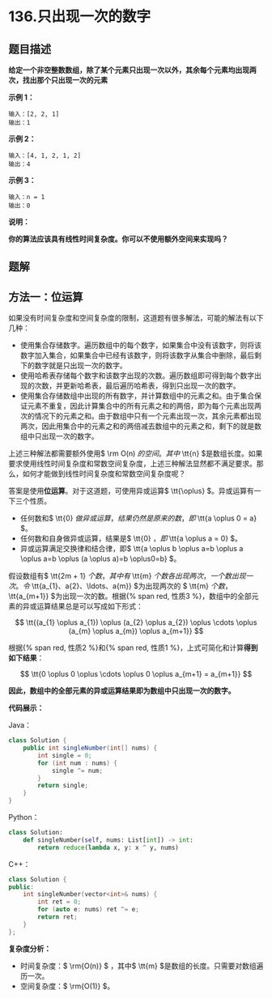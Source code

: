 # 136.只出现一次的数字




## 题目描述

**给定一个非空整数数组，除了某个元素只出现一次以外，其余每个元素均出现两次，找出那个只出现一次的元素**



**示例 1：**

```
输入：[2, 2, 1]
输出：1
```

**示例 2：**

```
输入：[4, 1, 2, 1, 2]
输出：4
```

**示例 3：**

```
输入：n = 1
输出：0
```

**说明：**

**你的算法应该具有线性时间复杂度。你可以不使用额外空间来实现吗？**



## 题解

## 方法一：位运算

如果没有时间复杂度和空间复杂度的限制，这道题有很多解法，可能的解法有以下几种：

- 使用集合存储数字。遍历数组中的每个数字，如果集合中没有该数字，则将该数字加入集合，如果集合中已经有该数字，则将该数字从集合中删除，最后剩下的数字就是只出现一次的数字。
- 使用哈希表存储每个数字和该数字出现的次数。遍历数组即可得到每个数字出现的次数，并更新哈希表，最后遍历哈希表，得到只出现一次的数字。
- 使用集合存储数组中出现的所有数字，并计算数组中的元素之和。由于集合保证元素不重复，因此计算集合中的所有元素之和的两倍，即为每个元素出现两次的情况下的元素之和。由于数组中只有一个元素出现一次，其余元素都出现两次，因此用集合中的元素之和的两倍减去数组中的元素之和，剩下的就是数组中只出现一次的数字。

上述三种解法都需要额外使用$ \rm O(n) $的空间。其中$ \tt{n} $是数组长度。如果要求使用线性时间复杂度和常数空间复杂度，上述三种解法显然都不满足要求。那么，如何才能做到线性时间复杂度和常数空间复杂度呢？

答案是使用**位运算**。对于这道题，可使用异或运算$ \tt{\oplus} $。异或运算有一下三个性质。

- 任何数和$ \tt{0} $做异或运算，结果仍然是原来的数，即$ \tt{a \oplus 0 = a} $。
- 任何数和自身做异或运算，结果是$ \tt{0} $，即$ \tt{a \oplus a = 0} $。
- 异或运算满足交换律和结合律，即$ \tt{a \oplus b \oplus a=b \oplus a \oplus a=b \oplus (a \oplus a)=b \oplus0=b} $。

假设数组有$ \tt{2m + 1} $个数，其中有$ \tt{m} $个数各出现两次，一个数出现一次。令$ \tt{a_{1}、a{2}、\ldots、a{m}} $为出现两次的 $ \tt{m} $个数，$ \tt{a_{m+1}} $为出现一次的数。根据{% span red,  性质3 %}，数组中的全部元素的异或运算结果总是可以写成如下形式：

$$ \tt{(a_{1} \oplus a_{1}) \oplus (a_{2} \oplus a_{2}) \oplus \cdots \oplus (a_{m} \oplus a_{m}) \oplus a_{m+1}} $$

根据{% span red,  性质2 %}和{% span red,  性质1 %}，上式可简化和计算**得到如下结果**：

$$ \tt{0 \oplus 0 \oplus \cdots \oplus 0 \oplus a_{m+1} = a_{m+1}} $$

**因此，数组中的全部元素的异或运算结果即为数组中只出现一次的数字。**

**代码展示：**

Java：

```java
class Solution {
    public int singleNumber(int[] nums) {
        int single = 0;
        for (int num : nums) {
            single ^= num;
        }
        return single;
    }
}
```

Python：

```python
class Solution:
    def singleNumber(self, nums: List[int]) -> int:
        return reduce(lambda x, y: x ^ y, nums)
```

C++：

```c++
class Solution {
public:
    int singleNumber(vector<int>& nums) {
        int ret = 0;
        for (auto e: nums) ret ^= e;
        return ret;
    }
};
```



**复杂度分析：**

- 时间复杂度：$ \rm{O(n)} $ ，其中$ \tt{m} $是数组的长度。只需要对数组遍历一次。
- 空间复杂度：$ \rm{O(1)} $。


